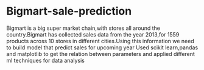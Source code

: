 # Bigmart-sale-prediction
Bigmart is a big super market chain,with stores all around the country.Bigmart has collected sales data from the year 2013,for 1559 products across 10 stores in different cities.Using this information we need to build model that predict sales for upcoming year
Used scikit learn,pandas and matplotlib to get the relation between parameters and applied different ml techniques for data analysis
